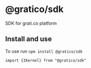 
# @gratico/sdk

SDK for grati.co platform

Install and use
---------------

To use run `npm install @gratico/sdk`

    import {IKernel} from "@gratico/sdk"



